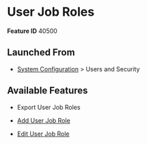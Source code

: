 # User Job Roles

**Feature ID** 40500

## Launched From

- [System Configuration](System%20Configuration.md) > Users and Security

## Available Features

- Export User Job Roles

- [Add User Job Role](Add%20User%20Job%20Role.md)

- [Edit User Job Role](Edit%20User%20Job%20Role.md)



































































